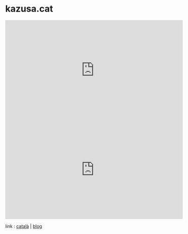 # kazusa.cat

<iframe width="560" height="315" src="https://www.youtube.com/embed/RS5arC0VOr4?si=vBL_ngReYnnTi0dc" title="YouTube video player" frameborder="0" allow="accelerometer; autoplay; clipboard-write; encrypted-media; gyroscope; picture-in-picture; web-share" referrerpolicy="strict-origin-when-cross-origin" allowfullscreen></iframe>

<iframe width="560" height="315" src="https://www.youtube-nocookie.com/embed/2SuIPy23ajY?si=T-ZzCEAs2AKA8hVo" title="YouTube video player" frameborder="0" allow="accelerometer; autoplay; clipboard-write; encrypted-media; gyroscope; picture-in-picture; web-share" allowfullscreen></iframe>


<link href="https://mstdn.maud.io/@su_rususu" rel="me">

link : [català](catala.md) | [blog](https://blog.kazusa.cat/)
